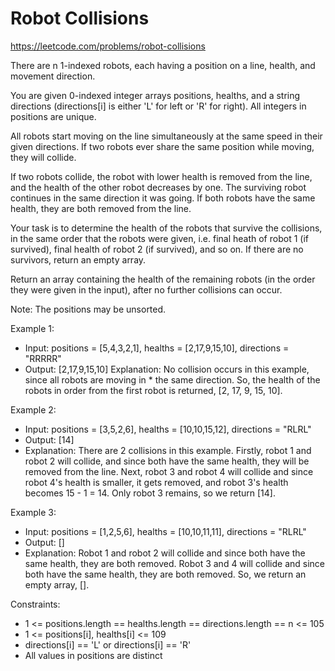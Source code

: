 # Robot Collisions
https://leetcode.com/problems/robot-collisions


There are n 1-indexed robots, each having a position on a line, health, and movement direction.

You are given 0-indexed integer arrays positions, healths, and a string directions (directions[i] is either 'L' for left or 'R' for right). All integers in positions are unique.

All robots start moving on the line simultaneously at the same speed in their given directions. If two robots ever share the same position while moving, they will collide.

If two robots collide, the robot with lower health is removed from the line, and the health of the other robot decreases by one. The surviving robot continues in the same direction it was going. If both robots have the same health, they are both removed from the line.

Your task is to determine the health of the robots that survive the collisions, in the same order that the robots were given, i.e. final heath of robot 1 (if survived), final health of robot 2 (if survived), and so on. If there are no survivors, return an empty array.

Return an array containing the health of the remaining robots (in the order they were given in the input), after no further collisions can occur.

Note: The positions may be unsorted.


Example 1:
* Input: positions = [5,4,3,2,1], healths = [2,17,9,15,10], directions = "RRRRR"
* Output: [2,17,9,15,10]
Explanation: No collision occurs in this example, since all robots are moving in * the same direction. So, the health of the robots in order from the first robot is returned, [2, 17, 9, 15, 10].

Example 2:
* Input: positions = [3,5,2,6], healths = [10,10,15,12], directions = "RLRL"
* Output: [14]
* Explanation: There are 2 collisions in this example. Firstly, robot 1 and robot 2 will collide, and since both have the same health, they will be removed from the line. Next, robot 3 and robot 4 will collide and since robot 4's health is smaller, it gets removed, and robot 3's health becomes 15 - 1 = 14. Only robot 3 remains, so we return [14].

Example 3:
* Input: positions = [1,2,5,6], healths = [10,10,11,11], directions = "RLRL"
* Output: []
* Explanation: Robot 1 and robot 2 will collide and since both have the same health, they are both removed. Robot 3 and 4 will collide and since both have the same health, they are both removed. So, we return an empty array, [].
 

Constraints:
* 1 <= positions.length == healths.length == directions.length == n <= 105
* 1 <= positions[i], healths[i] <= 109
* directions[i] == 'L' or directions[i] == 'R'
* All values in positions are distinct
